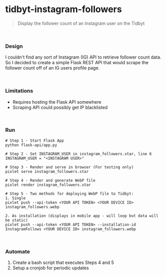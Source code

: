 # tidbyt-instagram-followers
> Display the follower count of an Instagram user on the Tidbyt

<br>

### Design
I couldn't find any sort of Instagram (IG) API to retrieve follower count data.<br>
So I decided to create a simple Flask REST API that would scrape the follower count off of an IG users profile page.

<br>

### Limitations
- Requires hosting the Flask API somewhere
- Scraping API could possibly get IP blacklisted

<br>

### Run
```
# Step 1 - Start Flask App
python flask-api/app.py

# Step 2 - Set INSTAGRAM_USER in instagram_followers.star, line 6
INSTAGRAM_USER = "<INSTAGRAM USER>"

# Step 3 - Render and serve in browser (For testing only)
pixlet serve instagram_followers.star

# Step 4 - Render and generate WebP file
pixlet render instagram_followers.star

# Step 5 - Two methods for deploying WebP file to Tidbyt:
1. Single
pixlet push --api-token <YOUR API TOKEN> <YOUR DEVICE ID> instagram_followers.webp

2. As installation (displays in mobile app - will loop but data will be static)
pixlet push --api-token <YOUR API TOKEN> --installation-id InstagramFollows <YOUR DEVICE ID> instagram_followers.webp
```

<br>

### Automate
1. Create a bash script that executes Steps 4 and 5
2. Setup a cronjob for periodic updates
